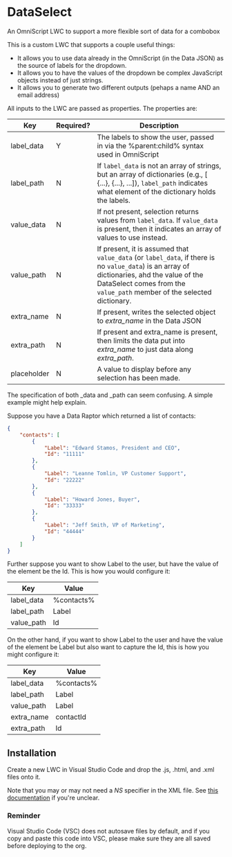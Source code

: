 # DataSelect
An OmniScript LWC to support a more flexible sort of data for a combobox

This is a custom LWC that supports a couple useful things:

- It allows you to use data already in the OmniScript (in the Data JSON) as the source of labels for the dropdown.
- It allows you to have the values of the dropdown be complex JavaScript objects instead of just strings.
- It allows you to generate two different outputs (pehaps a name AND an email address)



All inputs to the LWC are passed as properties.  The properties are:

| Key         | Required? | Description                                                  |
| ----------- | --------- | ------------------------------------------------------------ |
| label_data  | Y         | The labels to show the user, passed in via the %parent:child% syntax used in OmniScript |
| label_path  | N         | If `label_data` is not an array of strings, but an array of dictionaries (e.g., [ {...}, {...}, ...]), `label_path` indicates what element of the dictionary holds the labels. |
| value_data  | N         | If not present, selection returns values from `label_data`.  If `value_data` is present, then it indicates an array of values to use instead. |
| value_path  | N         | If present, it is assumed that `value_data` (or `label_data`, if there is no `value_data`) is an array of dictionaries, ahd the value of the DataSelect comes from the `value_path` member of the selected dictionary. |
| extra_name  | N         | If present, writes the selected object to *extra_name* in the Data JSON |
| extra_path  | N         | If present and extra_name is present, then limits the data put into *extra_name* to just data along *extra_path*. |
| placeholder | N         | A value to display before any selection has been made.       |

The specification of both _data and _path can seem confusing.  A simple example might help explain.

Suppose you have a Data Raptor which returned a list of contacts:

````json
{
    "contacts": [
        {
            "Label": "Edward Stamos, President and CEO",
            "Id": "11111"
        },
        {
            "Label": "Leanne Tomlin, VP Customer Support",
            "Id": "22222"
        },
        {
            "Label": "Howard Jones, Buyer",
            "Id": "33333"
        },
        {
            "Label": "Jeff Smith, VP of Marketing",
            "Id": "44444"
        }
    ]
}
````

Further suppose you want to show Label to the user, but have the value of the element be the Id.  This is how you would configure it:

| Key        | Value      |
| ---------- | ---------- |
| label_data | %contacts% |
| label_path | Label      |
| value_path | Id         |

On the other hand, if you want to show Label to the user and have the value of the element be Label but also want to capture the Id, this is how you might configure it:

| Key        | Value      |
| ---------- | ---------- |
| label_data | %contacts% |
| label_path | Label      |
| value_path | Label      |
| extra_name | contactId  |
| extra_path | Id         |



## Installation

Create a new LWC in Visual Studio Code and drop the .js, .html, and .xml files onto it.

Note that you may or may not need a *NS* specifier in the XML file. See [this documentation](https://help.salesforce.com/s/articleView?id=sf.os_create_a_custom_lightning_web_component_for_omniscript.htm&type=5) if you're unclear.

### Reminder

Visual Studio Code (VSC) does not autosave files by default, and if you copy and paste this code into VSC, please make sure they are all saved before deploying to the org.
